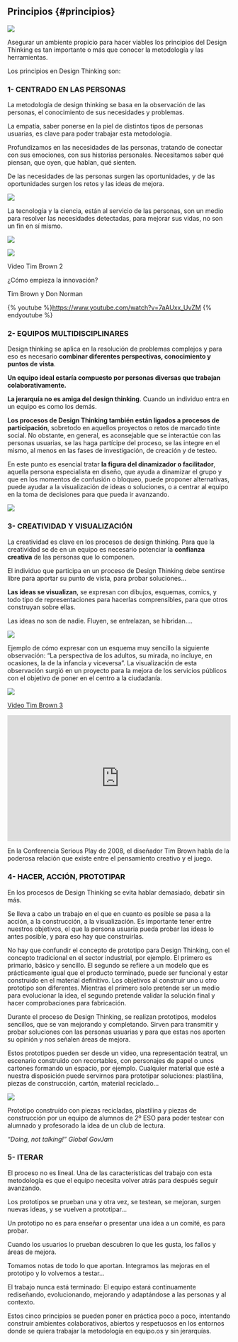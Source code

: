 ## Principios {#principios}

![](/images/image25.jpg)

Asegurar un ambiente propicio para hacer viables los principios del Design Thinking es tan importante o más que conocer la metodología y las herramientas.

Los principios en Design Thinking son:

### 1- CENTRADO EN LAS PERSONAS

La metodología de design thinking se basa en la observación de las personas, el conocimiento de sus necesidades y problemas.

La empatía, saber ponerse en la piel de distintos tipos de personas usuarias, es clave para poder trabajar esta metodología.

Profundizamos en las necesidades de las personas, tratando de conectar con sus emociones, con sus historias personales. Necesitamos saber qué piensan, que oyen, que hablan, qué sienten.

De las necesidades de las personas surgen las oportunidades, y de las oportunidades surgen los retos y las ideas de mejora.

![](/images/image40.jpg)

La tecnología y la ciencia, están al servicio de las personas, son un medio para resolver las necesidades detectadas, para mejorar sus vidas, no son un fin en sí mismo.

![](/images/image22.jpg)

![](/images/image2.png)

Video Tim Brown 2

¿Cómo empieza la innovación?

Tim Brown y Don Norman

{% youtube %}https://www.youtube.com/watch?v=7aAUxx_UvZM {% endyoutube %}

### 2- EQUIPOS MULTIDISCIPLINARES

Design thinking se aplica en la resolución de problemas complejos y para eso es necesario **combinar diferentes perspectivas, conocimiento y puntos de vista**.

**Un equipo ideal estaría compuesto por personas diversas que trabajan colaborativamente.**

**La jerarquía no es amiga del design thinking**. Cuando un individuo entra en un equipo es como los demás.

**Los procesos de Design Thinking también están ligados a procesos de participación**, sobretodo en aquellos proyectos o retos de marcado tinte social. No obstante, en general, es aconsejable que se interactúe con las personas usuarias, se las haga partícipe del proceso, se las integre en el mismo, al menos en las fases de investigación, de creación y de testeo.

En este punto es esencial tratar **la figura del dinamizador o facilitador**, aquella persona especialista en diseño, que ayuda a dinamizar el grupo y que en los momentos de confusión o bloqueo, puede proponer alternativas, puede ayudar a la visualización de ideas o soluciones, o a centrar al equipo en la toma de decisiones para que pueda ir avanzando.

![](/images/image26.jpg)

### 3- CREATIVIDAD Y VISUALIZACIÓN

La creatividad es clave en los procesos de design thinking. Para que la creatividad se de en un equipo es necesario potenciar la **confianza creativa** de las personas que lo componen.

El individuo que participa en un proceso de Design Thinking debe sentirse libre para aportar su punto de vista, para probar soluciones…

**Las ideas se visualizan**, se expresan con dibujos, esquemas, comics, y todo tipo de representaciones para hacerlas comprensibles, para que otros construyan sobre ellas.

Las ideas no son de nadie. Fluyen, se entrelazan, se hibridan....

![](/images/image30.jpg)

Ejemplo de cómo expresar con un esquema muy sencillo la siguiente observación: “La perspectiva de los adultos, su mirada, no incluye, en ocasiones, la de la infancia y viceversa”. La visualización de esta observación surgió en un proyecto para la mejora de los servicios públicos con el objetivo de poner en el centro a la ciudadanía.

![](/images/image2.png)

[Video Tim Brown 3](https://www.google.com/url?q=https://www.ted.com/talks/tim_brown_on_creativity_and_play?language%3Des%23t-13820&sa=D&ust=1580985740396000)

<div style="max-width:854px"><div style="position:relative;height:0;padding-bottom:56.25%"><iframe src="https://embed.ted.com/talks/lang/es/tim_brown_tales_of_creativity_and_play" width="854" height="480" style="position:absolute;left:0;top:0;width:100%;height:100%" frameborder="0" scrolling="no" allowfullscreen></iframe></div></div>

En la Conferencia Serious Play de 2008, el diseñador Tim Brown habla de la poderosa relación que existe entre el pensamiento creativo y el juego.

### 4- HACER, ACCIÓN, PROTOTIPAR

En los procesos de Design Thinking se evita hablar demasiado, debatir sin más.

Se lleva a cabo un trabajo en el que en cuanto es posible se pasa a la acción, a la construcción, a la visualización. Es importante tener entre nuestros objetivos, el que la persona usuaria pueda probar las ideas lo antes posible, y para eso hay que construirlas.

No hay que confundir el concepto de prototipo para Design Thinking, con el concepto tradicional en el sector industrial, por ejemplo. El primero es primario, básico y sencillo. El segundo se refiere a un modelo que es prácticamente igual que el producto terminado, puede ser funcional y estar construido en el material definitivo. Los objetivos al construir uno u otro prototipo son diferentes. Mientras el primero solo pretende ser un medio para evolucionar la idea, el segundo pretende validar la solución final y hacer comprobaciones para fabricación.

Durante el proceso de Design Thinking, se realizan prototipos, modelos sencillos, que se van mejorando y completando. Sirven para transmitir y probar soluciones con las personas usuarias y para que estas nos aporten su opinión y nos señalen áreas de mejora.

Estos prototipos pueden ser desde un vídeo, una representación teatral, un escenario construido con recortables, con personajes de papel o unos cartones formando un espacio, por ejemplo. Cualquier material que esté a nuestra disposición puede servirnos para prototipar soluciones: plastilina, piezas de construcción, cartón, material reciclado…

![](/images/image46.jpg)

Prototipo construído con piezas recicladas, plastilina y piezas de construcción por un equipo de alumnos de 2º ESO para poder testear con alumnado y profesorado la idea de un club de lectura.

_“Doing, not talking!” Global GovJam_

### 5- ITERAR

El proceso no es lineal. Una de las características del trabajo con esta metodología es que el equipo necesita volver atrás para después seguir avanzando.

Los prototipos se prueban una y otra vez, se testean, se mejoran, surgen nuevas ideas, y se vuelven a prototipar…

Un prototipo no es para enseñar o presentar una idea a un comité, es para probar.

Cuando los usuarios lo prueban descubren lo que les gusta, los fallos y áreas de mejora.

Tomamos notas de todo lo que aportan. Integramos las mejoras en el prototipo y lo volvemos a testar…

El trabajo nunca está terminado: El equipo estará continuamente rediseñando, evolucionando, mejorando y adaptándose a las personas y al contexto.

Estos cinco principios se pueden poner en práctica poco a poco, intentando construir ambientes colaborativos, abiertos y respetuosos en los entornos donde se quiera trabajar la metodología en equipo.os y sin jerarquías.
